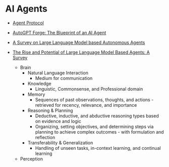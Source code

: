 # AI Agents

- [Agent Protocol](https://agentprotocol.ai/)

- [AutoGPT Forge: The Blueprint of an AI Agent](https://aiedge.medium.com/autogpt-forge-the-blueprint-of-an-ai-agent-75cd72ffde6)

- [A Survey on Large Language Model based Autonomous Agents](https://arxiv.org/abs/2308.11432)

- [The Rise and Potential of Large Language Model Based Agents: A Survey](https://arxiv.org/pdf/2309.07864.pdf)
    - Brain
        - Natural Language Interaction
            - Medium for communication
        - Knowledge
            - Linguistic, Commonsense, and Professional domain
        - Memory
            - Sequences of past observations, thoughts, and actions - retrieved for recency, relevance, and importance
        - Reasoning & Planning
            - Deductive, inductive, and abductive reasoning types based on evidence and logic
            - Organizing, setting objectives, and determining steps via planning to achieve complex outcomes - with formulation and reflection
        - Transferability & Generalization
            - Handling of unseen tasks, in-context learning, and continual learning
    - Perception